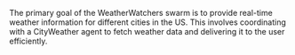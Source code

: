 The primary goal of the WeatherWatchers swarm is to provide real-time weather information for different cities in the US. This involves coordinating with a CityWeather agent to fetch weather data and delivering it to the user efficiently.